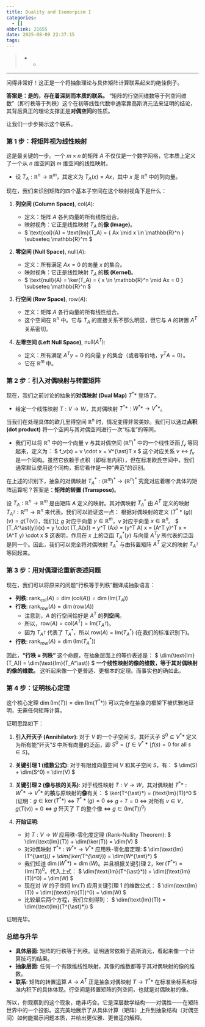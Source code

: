 ```yaml
---
title: Duality and Isomorpism I
categories:
  - []
abbrlink: 21655
date: 2025-08-09 22:37:15
tags:
---
```


> * * 

<!--more-->
----

问得非常好！这正是一个将抽象理论与具体矩阵计算联系起来的绝佳例子。

**答案是：是的，存在着深刻而本质的联系。** “矩阵的行空间维数等于列空间维数”（即行秩等于列秩）这个在初等线性代数中通常靠高斯消元法来证明的结论，其背后真正的理论支撑正是**对偶空间**的性质。

让我们一步步揭示这个联系。

### 第 1 步：将矩阵视为线性映射

这是最关键的一步。一个 $m \times n$ 的矩阵 $A$ 不仅仅是一个数字网格，它本质上定义了一个从 $n$ 维空间到 $m$ 维空间的线性映射。

-   设 $T_A: \mathbb{R}^n \to \mathbb{R}^m$，其定义为 $T_A(x) = Ax$，其中 $x$ 是 $\mathbb{R}^n$ 中的列向量。

现在，我们来识别矩阵的四个基本子空间在这个映射视角下是什么：

1.  **列空间 (Column Space)**, $\text{col}(A)$:
    -   定义：矩阵 $A$ 各列向量的所有线性组合。
    -   映射视角：它正是线性映射 $T_A$ 的**像 (Image)**。
    -   $ \text{col}(A) = \text{Im}(T_A) = \{ Ax \mid x \in \mathbb{R}^n \} \subseteq \mathbb{R}^m $

2.  **零空间 (Null Space)**, $\text{null}(A)$:
    -   定义：所有满足 $Ax=0$ 的向量 $x$ 的集合。
    -   映射视角：它正是线性映射 $T_A$ 的**核 (Kernel)**。
    -   $ \text{null}(A) = \ker(T_A) = \{ x \in \mathbb{R}^n \mid Ax = 0 \} \subseteq \mathbb{R}^n $

3.  **行空间 (Row Space)**, $\text{row}(A)$:
    -   定义：矩阵 $A$ 各行向量的所有线性组合。
    -   这个空间在 $\mathbb{R}^n$ 中。它与 $T_A$ 的直接关系不那么明显，但它与 $A$ 的转置 $A^T$ 关系密切。

4.  **左零空间 (Left Null Space)**, $\text{null}(A^T)$:
    -   定义：所有满足 $A^T y = 0$ 的向量 $y$ 的集合（或者等价地，$y^T A = 0$）。
    -   它在 $\mathbb{R}^m$ 中。

### 第 2 步：引入对偶映射与转置矩阵

现在，我们之前讨论的抽象的**对偶映射 (Dual Map)** $T^{\ast}*$ 登场了。

-   给定一个线性映射 $T: V \to W$，其对偶映射 $T^{\ast}*: W^{\ast}* \to V^{\ast}*$。

当我们在处理具体的欧几里得空间 $\mathbb{R}^n$ 时，情况变得非常美妙。我们可以通过**点积 (dot product)** 将一个空间与其对偶空间进行一次“标准”的等同。

-   我们可以将 $\mathbb{R}^n$ 中的一个向量 $v$ 与其对偶空间 $(\mathbb{R}^n)^\ast$ 中的一个线性泛函 $f_v$ 等同起来，定义为：
    $ f_v(x) = v \cdot x = V^{\ast}T x $
    这个对应关系 $v \leftrightarrow f_v$ 是一个同构。虽然它依赖于点积（即标准内积），但在标准欧氏空间中，我们通常默认使用这个同构，把它看作是一种“典范”的识别。

在上述的识别下，抽象的对偶映射 $T_A^\ast: (\mathbb{R}^m)^\ast \to (\mathbb{R}^n)^\ast$ 究竟对应着哪个具体的矩阵运算呢？答案是：**矩阵的转置 (Transpose)**。

设 $T_A: \mathbb{R}^n \to \mathbb{R}^m$ 是由矩阵 $A$ 定义的映射。其对偶映射 $T_A^\ast$ 由 $A^T$ 定义的映射 $T_{A^T}: \mathbb{R}^m \to \mathbb{R}^n$ 来代表。我们可以验证这一点：
根据对偶映射的定义 $(T^{\ast}*(g))(v) = g(T(v))$，我们让 $g$ 对应于向量 $y \in \mathbb{R}^m$，$v$ 对应于向量 $x \in \mathbb{R}^n$。
$
(T_A^\ast(y))(x) = y \cdot (T_A(x)) = y^T (Ax) = (y^T A) x = (A^T y)^T x = (A^T y) \cdot x
$
这表明，作用在 $x$ 上的泛函 $T_A^\ast(y)$ 与向量 $A^T y$ 所代表的泛函是同一个。因此，我们可以完全将对偶映射 $T_A^\ast$ 与由转置矩阵 $A^T$ 定义的映射 $T_{A^T}$ 等同起来。

### 第 3 步：用对偶理论重新表述问题

现在，我们可以将原来的问题“行秩等于列秩”翻译成抽象语言：

-   **列秩**: $\text{rank}_{\text{col}}(A) = \dim(\text{col}(A)) = \dim(\text{Im}(T_A))$
-   **行秩**: $\text{rank}_{\text{row}}(A) = \dim(\text{row}(A))$
    -   注意到，$A$ 的行空间恰好是 $A^T$ 的**列空间**。
    -   所以，$\text{row}(A) = \text{col}(A^T) = \text{Im}(T_{A^T})$。
    -   因为 $T_{A^T}$ 代表了 $T_A^\ast$，所以 $\text{row}(A) = \text{Im}(T_A^\ast)$ (在我们的标准识别下)。
-   **行秩**: $\text{rank}_{\text{row}}(A) = \dim(\text{Im}(T_A^\ast))$

因此，**“行秩 = 列秩”** 这个命题，在抽象层面上的等价表述是：
$
\dim(\text{Im}(T_A)) = \dim(\text{Im}(T_A^\ast))
$
**一个线性映射的像的维数，等于其对偶映射的像的维数。** 这听起来像一个更普适、更根本的定理。而事实也的确如此。

### 第 4 步：证明核心定理

这个核心定理 $\dim(\text{Im}(T)) = \dim(\text{Im}(T^{\ast}*))$ 可以完全在抽象的框架下被优雅地证明，无需任何矩阵计算。

证明思路如下：

1.  **引入歼灭子 (Annihilator)**: 对于 $V$ 的一个子空间 $S$，其歼灭子 $S^0 \subseteq V^{\ast}*$ 定义为所有能“歼灭”$S$ 中所有向量的泛函，即 $S^0 = \{ f \in V^{\ast}* \mid f(s) = 0 \text{ for all } s \in S \}$。

2.  **关键引理 1 (维数公式)**: 对于有限维向量空间 $V$ 和其子空间 $S$，有：
    $ \dim(S) + \dim(S^0) = \dim(V) $

3.  **关键引理 2 (像与核的关系)**: 对于线性映射 $T: V \to W$，其对偶映射 $T^{\ast}*: W^{\ast}* \to V^{\ast}*$ 的**核**与原映射的**像**有关：
    $ \ker(T^{\ast}*) = (\text{Im}(T))^0 $
    (证明：$g \in \ker(T^{\ast}*)$  $\iff$ $T^{\ast}*(g)=0$  $\iff$ $g \circ T = 0$  $\iff$ 对所有 $v \in V$，$g(T(v))=0$  $\iff$ $g$ 歼灭了 $T$ 的整个像  $\iff$ $g \in (\text{Im}(T))^0$)

4.  **开始证明**:
    -   对 $T: V \to W$ 应用秩-零化度定理 (Rank-Nullity Theorem):
        $ \dim(\text{Im}(T)) + \dim(\ker(T)) = \dim(V) $
    -   对对偶映射 $T^{\ast}*: W^{\ast}* \to V^{\ast}*$ 应用秩-零化度定理:
        $ \dim(\text{Im}(T^{\ast}*)) + \dim(\ker(T^{\ast}*)) = \dim(W^{\ast}*) $
    -   我们知道 $\dim(W^{\ast}*) = \dim(W)$。并且根据关键引理 2，$\ker(T^{\ast}*) = (\text{Im}(T))^0$。代入上式：
        $ \dim(\text{Im}(T^{\ast}*)) + \dim((\text{Im}(T))^0) = \dim(W) $
    -   现在对 $W$ 的子空间 $\text{Im}(T)$ 应用关键引理 1 的维数公式：
        $ \dim(\text{Im}(T)) + \dim((\text{Im}(T))^0) = \dim(W) $
    -   比较最后两个方程，我们立刻得到：
        $ \dim(\text{Im}(T)) = \dim(\text{Im}(T^{\ast}*)) $

证明完毕。

### 总结与升华

-   **具体层面**: 矩阵的行秩等于列秩。证明通常依赖于高斯消元，看起来像一个计算技巧的结果。
-   **抽象层面**: 任何一个有限维线性映射，其像的维数都等于其对偶映射的像的维数。
-   **联系**: 矩阵的转置运算 $A \to A^T$ 正是抽象对偶映射 $T \to T^{\ast}*$ 在标准坐标系和标准内积下的具体体现。行空间是转置矩阵的列空间，也就是对偶映射的像。

所以，你观察到的这个现象，绝非巧合。它是深层数学结构——对偶性——在矩阵世界中的一个投影。这完美地展示了从具体计算（矩阵）上升到抽象结构（对偶空间）如何能揭示问题本质，并给出更优雅、更普适的解释。

